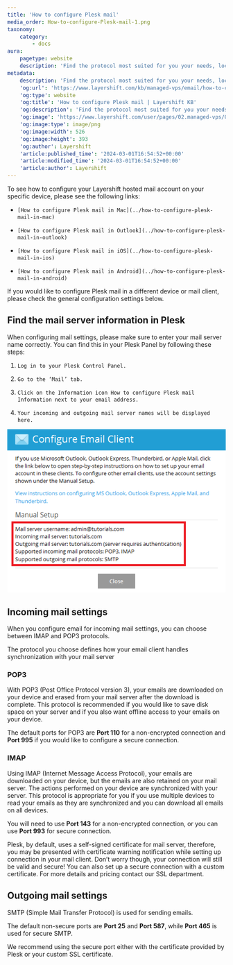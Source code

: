 ```yaml
---
title: 'How to configure Plesk mail'
media_order: How-to-configure-Plesk-mail-1.png
taxonomy:
    category:
        - docs
aura:
    pagetype: website
    description: 'Find the protocol most suited for you your needs, locate your mail server settings and configure Plesk mail on any device.'
metadata:
    description: 'Find the protocol most suited for you your needs, locate your mail server settings and configure Plesk mail on any device.'
    'og:url': 'https://www.layershift.com/kb/managed-vps/email/how-to-configure-plesk-mail'
    'og:type': website
    'og:title': 'How to configure Plesk mail | Layershift KB'
    'og:description': 'Find the protocol most suited for you your needs, locate your mail server settings and configure Plesk mail on any device.'
    'og:image': 'https://www.layershift.com/user/pages/02.managed-vps/03.email/07.how-to-configure-plesk-mail/How-to-configure-Plesk-mail-1.png'
    'og:image:type': image/png
    'og:image:width': 526
    'og:image:height': 393
    'og:author': Layershift
    'article:published_time': '2024-03-01T16:54:52+00:00'
    'article:modified_time': '2024-03-01T16:54:52+00:00'
    'article:author': Layershift
---
```


To see how to configure your Layershift hosted mail account on your specific device, please see the following links:

*     [How to configure Plesk mail in Mac](../how-to-configure-plesk-mail-in-mac)
*     [How to configure Plesk mail in Outlook](../how-to-configure-plesk-mail-in-outlook)
*     [How to configure Plesk mail in iOS](../how-to-configure-plesk-mail-in-ios)
*     [How to configure Plesk mail in Android](../how-to-configure-plesk-mail-in-android)

If you would like to configure Plesk mail in a different device or mail client, please check the general configuration settings below.

## Find the mail server information in Plesk

When configuring mail settings, please make sure to enter your mail server name correctly. You can find this in your Plesk Panel by following these steps:

1.     Log in to your Plesk Control Panel.
2.     Go to the ‘Mail’ tab.
3.     Click on the Information icon How to configure Plesk mail Information next to your email address.
4.     Your incoming and outgoing mail server names will be displayed here.
![How-to-configure-Plesk-mail-1](How-to-configure-Plesk-mail-1.png "How-to-configure-Plesk-mail-1")

## Incoming mail settings

When you configure email for incoming mail settings, you can choose between IMAP and POP3 protocols.

The protocol you choose defines how your email client handles synchronization with your mail server

### POP3

With POP3 (Post Office Protocol version 3), your emails are downloaded on your device and erased from your mail server after the download is complete. This protocol is recommended if you would like to save disk space on your server and if you also want offline access to your emails on your device.

The default ports for POP3 are **Port 110** for a non-encrypted connection and **Port 995** if you would like to configure a secure connection.

### IMAP

Using IMAP (Internet Message Access Protocol), your emails are downloaded on your device, but the emails are also retained on your mail server. The actions performed on your device are synchronized with your server. This protocol is appropriate for you if you use multiple devices to read your emails as they are synchronized and you can download all emails on all devices.

You will need to use **Port 143** for a non-encrypted connection, or you can use **Port 993** for secure connection.

Plesk, by default, uses a self-signed certificate for mail server, therefore, you may be presented with certificate warning notification while setting up connection in your mail client. Don’t worry though, your connection will still be valid and secure! You can also set up a secure connection with a custom certificate. For more details and pricing contact our SSL department.

## Outgoing mail settings

SMTP (Simple Mail Transfer Protocol) is used for sending emails.

The default non-secure ports are **Port 25** and **Port 587**, while **Port 465** is used for secure SMTP.

We recommend using the secure port either with the certificate provided by Plesk or your custom SSL certificate.